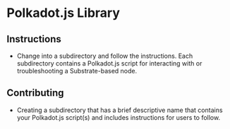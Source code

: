# Polkadot.js Library

## Instructions

* Change into a subdirectory and follow the instructions. Each subdirectory contains a Polkadot.js script for interacting with or troubleshooting a Substrate-based node.

## Contributing

* Creating a subdirectory that has a brief descriptive name that contains your Polkadot.js script(s) and includes instructions for users to follow.  
